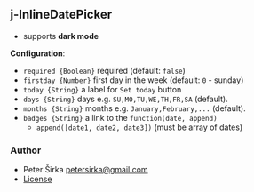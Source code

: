 ## j-InlineDatePicker

- supports __dark mode__

__Configuration__:

- `required {Boolean}` required (default: `false`)
- `firstday {Number}` first day in the week (default: `0` - sunday)
- `today {String}` a label for `Set today` button
- `days {String}` days e.g. `SU,MO,TU,WE,TH,FR,SA` (default).
- `months {String}` months e.g. `January,February,...` (default).
- `badges {String}` a link to the `function(date, append)`
	- `append([date1, date2, date3])` (must be array of dates)

### Author

- Peter Širka <petersirka@gmail.com>
- [License](https://www.totaljs.com/license/)
